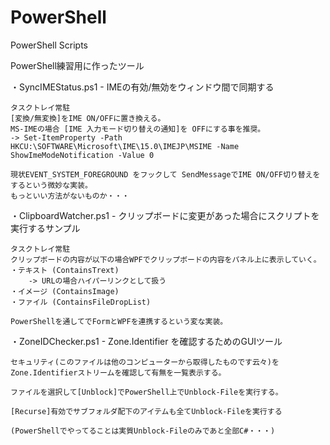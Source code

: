 # PowerShell
PowerShell Scripts

PowerShell練習用に作ったツール

・SyncIMEStatus.ps1
    - IMEの有効/無効をウィンドウ間で同期する
    
    タスクトレイ常駐
    [変換/無変換]をIME ON/OFFに置き換える。
    MS-IMEの場合 [IME 入力モード切り替えの通知]を OFFにする事を推奨。
    -> Set-ItemProperty -Path HKCU:\SOFTWARE\Microsoft\IME\15.0\IMEJP\MSIME -Name ShowImeModeNotification -Value 0
    
    現状EVENT_SYSTEM_FOREGROUND をフックして SendMessageでIME ON/OFF切り替えをするという微妙な実装。
    もっといい方法がないものか・・・

・ClipboardWatcher.ps1
    - クリップボードに変更があった場合にスクリプトを実行するサンプル
    
    タスクトレイ常駐
    クリップボードの内容が以下の場合WPFでクリップボードの内容をパネル上に表示していく。
    ・テキスト (ContainsTrext)
        -> URLの場合ハイパーリンクとして扱う
    ・イメージ (ContainsImage)
    ・ファイル (ContainsFileDropList)

    PowerShellを通してでFormとWPFを連携するという変な実装。

・ZoneIDChecker.ps1
    - Zone.Identifier を確認するためのGUIツール

    セキュリティ(このファイルは他のコンピューターから取得したものです云々)を
    Zone.Identifierストリームを確認して有無を一覧表示する。

    ファイルを選択して[Unblock]でPowerShell上でUnblock-Fileを実行する。

    [Recurse]有効でサブフォルダ配下のアイテムも全てUnblock-Fileを実行する

    (PowerShellでやってることは実質Unblock-Fileのみであと全部C#・・・)

